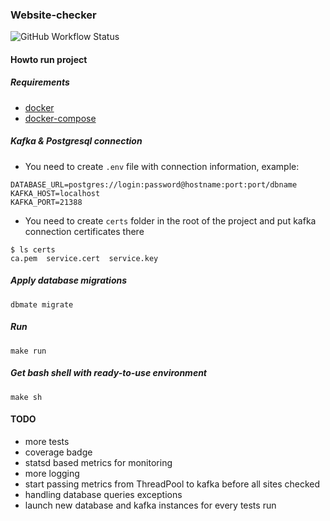 ### Website-checker
![GitHub Workflow Status](https://img.shields.io/github/workflow/status/triklozoid/webchecker/Python%20application)


#### Howto run project

##### Requirements
- [docker](https://docs.docker.com/get-docker/)
- [docker-compose](https://docs.docker.com/compose/install/)

##### Kafka & Postgresql connection

- You need to create `.env` file with connection information, example:
```
DATABASE_URL=postgres://login:password@hostname:port:port/dbname
KAFKA_HOST=localhost
KAFKA_PORT=21388

```
- You need to create `certs` folder in the root of the project and put kafka connection certificates there
```
$ ls certs
ca.pem  service.cert  service.key
```
##### Apply database migrations

```
dbmate migrate
```

##### Run

```
make run
```

##### Get bash shell with ready-to-use environment
```
make sh
```

#### TODO
- more tests
- coverage badge
- statsd based metrics for monitoring
- more logging
- start passing metrics from ThreadPool to kafka before all sites checked
- handling database queries exceptions
- launch new database and kafka instances for every tests run


